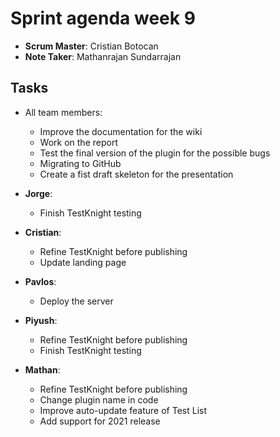 # Sprint agenda week 9

- **Scrum Master**: Cristian Botocan
- **Note Taker**: Mathanrajan Sundarrajan

## Tasks

- All team members:
    - Improve the documentation for the wiki
    - Work on the report
    - Test the final version of the plugin for the possible bugs
    - Migrating to GitHub
    - Create a fist draft skeleton for the presentation

- **Jorge**:
    - Finish TestKnight testing

- **Cristian**:
    - Refine TestKnight before publishing
    - Update landing page

- **Pavlos**:
    - Deploy the server

- **Piyush**:
    - Refine TestKnight before publishing
    - Finish TestKnight testing

- **Mathan**:
    - Refine TestKnight before publishing
    - Change plugin name in code
    - Improve auto-update feature of Test List
    - Add support for 2021 release
